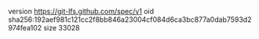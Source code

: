 version https://git-lfs.github.com/spec/v1
oid sha256:192aef981c121cc2f8bb846a23004cf084d6ca3bc877a0dab7593d2974fea102
size 33028
